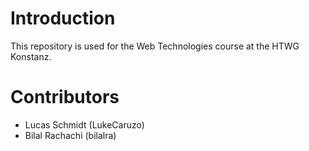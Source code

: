 # Introduction
This repository is used for the Web Technologies course at the HTWG Konstanz.

# Contributors
* Lucas Schmidt (LukeCaruzo)
* Bilal Rachachi (bilalra)
